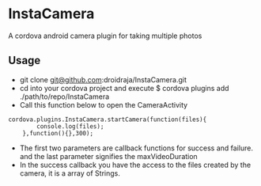 # InstaCamera
A cordova android camera plugin for taking multiple photos

## Usage
* git clone git@github.com:droidraja/InstaCamera.git
* cd into your cordova project and execute $ cordova plugins add ./path/to/repo/InstaCamera
* Call this function below to open the CameraActivity
~~~~
cordova.plugins.InstaCamera.startCamera(function(files){
        console.log(files);
    },function(){},300);
~~~~
* The first two parameters are callback functions for success and failure. and the last parameter signifies the maxVideoDuration
* In the success callback you have the access to the files created by the camera, it is a array of Strings.

